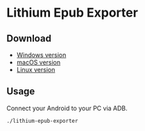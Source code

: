 # Lithium Epub Exporter

## Download

* [Windows version]()
* [macOS version]()
* [Linux version]()

## Usage

Connect your Android to your PC via ADB.

```shell
./lithium-epub-exporter
```
